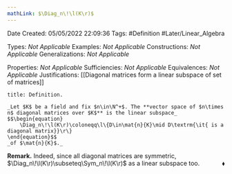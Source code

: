 ```yaml
---
mathLink: $\Diag_n\!\l(K\r)$
---
```


<div class="topSpace"></div>

Date Created: 05/05/2022 22:09:36
Tags: #Definition #Later/Linear_Algebra

Types: _Not Applicable_
Examples: _Not Applicable_
Constructions: _Not Applicable_
Generalizations: _Not Applicable_

Properties: _Not Applicable_
Sufficiencies: _Not Applicable_
Equivalences: _Not Applicable_
Justifications: [[Diagonal matrices form a linear subspace of set of matrices]]

``` ad-Definition
title: Definition.

_Let $K$ be a field and fix $n\in\N^+$. The **vector space of $n\times n$ diagonal matrices over $K$** is the linear subspace_
$$\begin{equation}
    \Diag_n\!\l(K\r)\coloneqq\l\{D\in\mat{n}{K}\mid D\textrm{\it{ is a diagonal matrix}}\r\}
\end{equation}$$
_of $\mat{n}{K}$._

```

**Remark.** Indeed, since all diagonal matrices are symmetric, $\Diag_n\!\l(K\r)\subseteq\Sym_n\!\l(K\r)$ as a linear subspace too.<span style="float:right;">$\blacklozenge$</span>
